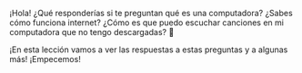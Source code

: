 ¡Hola! ¿Qué responderías si te preguntan qué es una computadora? ¿Sabes cómo funciona internet? ¿Cómo es que puedo escuchar canciones en mi computadora que no tengo descargadas? :thought_balloon:

¡En esta lección vamos a ver las respuestas a estas preguntas y a algunas más! ¡Empecemos!
